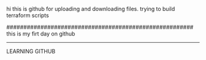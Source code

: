
hi this is github for uploading and downloading files.
trying to build terraform scripts

#######################################################
this is my firt day on github


****************************************

LEARNING GITHUB

